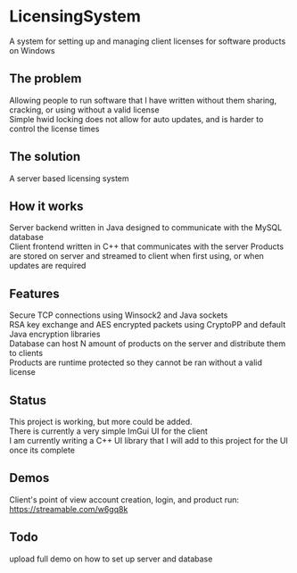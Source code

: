 # LicensingSystem
A system for setting up and managing client licenses for software products on Windows

## The problem
Allowing people to run software that I have written without them sharing, cracking, or using without a valid license                                                               
Simple hwid locking does not allow for auto updates, and is harder to control the license times                                                                                     

## The solution
A server based licensing system                                                                                                                                                     

## How it works
Server backend written in Java designed to communicate with the MySQL database                                                                                                     
Client frontend written in C++ that communicates with the server
Products are stored on server and streamed to client when first using, or when updates are required

## Features
Secure TCP connections using Winsock2 and Java sockets                                                                                                                            
RSA key exchange and AES encrypted packets using CryptoPP and default Java encryption libraries                                                                                                
Database can host N amount of products on the server and distribute them to clients                                                                                                
Products are runtime protected so they cannot be ran without a valid license

## Status
This project is working, but more could be added.                                                                                                                               
There is currently a very simple ImGui UI for the client                                                                                                                           
I am currently writing a C++ UI library that I will add to this project for the UI once its complete

## Demos
Client's point of view account creation, login, and product run: https://streamable.com/w6gq8k

## Todo
upload full demo on how to set up server and database
